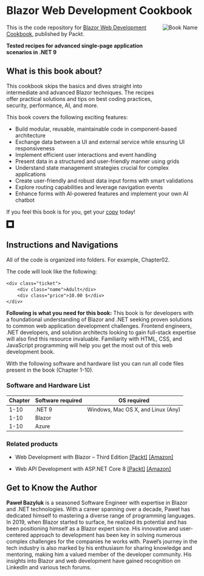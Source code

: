 # Blazor Web Development Cookbook	

<a href="https://www.packtpub.com/en-us/product/blazor-web-development-cookbook-9781835460788"><img src="https://content.packt.com/_/image/original/B22020/cover_image.jpg" alt="Book Name" height="256px" align="right"></a>

This is the code repository for [Blazor Web Development Cookbook](https://www.packtpub.com/en-us/product/blazor-web-development-cookbook-9781835460788), published by Packt.

**Tested recipes for advanced single-page application scenarios in .NET 9**

## What is this book about?
This cookbook skips the basics and dives straight into intermediate and advanced Blazor techniques. The recipes offer practical solutions and tips on best coding practices, security, performance, AI, and more.

This book covers the following exciting features:
* Build modular, reusable, maintainable code in component-based architecture
* Exchange data between a UI and external service while ensuring UI responsiveness
* Implement efficient user interactions and event handling
* Present data in a structured and user-friendly manner using grids
* Understand state management strategies crucial for complex applications
* Create user-friendly and robust data input forms with smart validations
* Explore routing capabilities and leverage navigation events
* Enhance forms with AI-powered features and implement your own AI chatbot

If you feel this book is for you, get your [copy](https://www.amazon.com/Blazor-Web-Development-Cookbook-single-page/dp/183546078X) today!

<a href="https://www.packtpub.com/?utm_source=github&utm_medium=banner&utm_campaign=GitHubBanner"><img src="https://raw.githubusercontent.com/PacktPublishing/GitHub/master/GitHub.png" 
alt="https://www.packtpub.com/" border="5" /></a>


## Instructions and Navigations
All of the code is organized into folders. For example, Chapter02.

The code will look like the following:
```
<div class="ticket">
    <div class="name">Adult</div>
    <div class="price">10.00 $</div>
</div>
```

**Following is what you need for this book:**
This book is for developers with a foundational understanding of Blazor and .NET seeking proven solutions to common web application development challenges. Frontend engineers, .NET developers, and solution architects looking to gain full-stack expertise will also find this resource invaluable. Familiarity with HTML, CSS, and JavaScript programming will help you get the most out of this web development book.

With the following software and hardware list you can run all code files present in the book (Chapter 1-10).

### Software and Hardware List

| Chapter  | Software required                   | OS required                        |
| -------- | ------------------------------------| -----------------------------------|
| 1-10        | .NET 9                     | Windows, Mac OS X, and Linux (Any) |
| 1-10        | Blazor            |  |
| 1-10        | Azure            |  |


### Related products
* Web Development with Blazor – Third Edition [[Packt]](https://www.packtpub.com/en-us/product/web-development-with-blazor-9781835465912) [[Amazon]](https://www.amazon.com/Web-Development-Blazor-practical-interactive/dp/1835465919)

* Web API Development with ASP.NET Core 8 [[Packt]](https://www.packtpub.com/en-us/product/web-api-development-with-aspnet-core-8-9781804610954) [[Amazon]](https://www.amazon.com/Web-Development-ASP-NET-Core-high-performance/dp/180461095X)

## Get to Know the Author
**Paweł Bazyluk** is a seasoned Software Engineer with expertise in Blazor and .NET technologies. With a career spanning over a decade, Paweł has dedicated himself to mastering a diverse range of programming languages. In 2019, when Blazor started to surface, he realized its potential and has been positioning himself as a Blazor expert since. His innovative and user-centered approach to development has been key in solving numerous complex challenges for the companies he works with. Paweł&rsquo;s journey in the tech industry is also marked by his enthusiasm for sharing knowledge and mentoring, making him a valued member of the developer community. His insights into Blazor and web development have gained recognition on LinkedIn and various tech forums.
